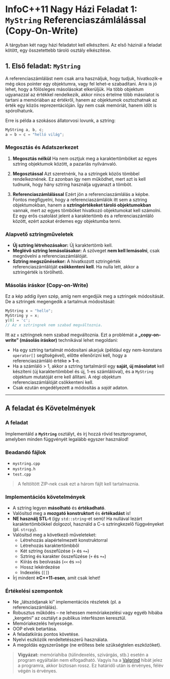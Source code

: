 # InfoC++11 Nagy Házi Feladat 1: `MyString` Referenciaszámlálással (Copy-On-Write)

A tárgyban két nagy házi feladatot kell elkészíteni. Az első házinál a feladat kötött, egy összetettebb tároló osztály elkészítése.

## 1. Első feladat: `MyString`

A referenciaszámlálást nem csak arra használjuk, hogy tudjuk, hivatkozik-e még okos pointer egy objektumra, vagy fel lehet-e szabadítani. Arra is jó lehet, hogy a fölösleges másolásokat elkerüljük. Ha több objektum ugyanazzal az értékkel rendelkezik, akkor nincs értelme több másolatot is tartani a memóriában az értékről, hanem az objektumok osztozhatnak az érték egy közös reprezentációján. Így nem csak memóriát, hanem időt is spórolhatunk.

Erre is példa a szokásos állatorvosi lovunk, a sztring:
```cpp
MyString a, b, c;
a = b = c = "helló világ";
```
### Megosztás és Adatszerkezet

1.  **Megosztás nélkül**
    Ha nem osztjuk meg a karaktertömböket az egyes sztring objektumok között, a pazarlás nyilvánvaló.

    
2.  **Megosztással**
    Azt szeretnénk, ha a sztringek közös tömbbel rendelkeznének. Ez azonban így nem működhet, mert azt is kell tudnunk, hogy hány sztring használja ugyanazt a tömböt.

    
3.  **Referenciaszámlálással**
    Ezért jön a referenciaszámlálás a képbe. Fontos megfigyelni, hogy a referenciaszámlálók itt sem a sztring objektumokban, hanem a **sztringértékeket tároló objektumokban** vannak, mert az egyes tömböket hivatkozó objektumokat kell számolni. Ez egy erős csatolást jelent a karaktertömb és a referenciaszámláló között, ezért azokat érdemes egy objektumba tenni.


### Alapvető sztringműveletek

* **Új sztring létrehozásakor:** Új karaktertömb kell.
* **Meglévő sztring lemásolásakor:** A szöveget **nem kell lemásolni**, csak megnövelni a referenciaszámlálóját.
* **Sztring megszűnésekor:** A hivatkozott sztringérték referenciaszámlálóját **csökkenteni kell**. Ha nulla lett, akkor a sztringérték is törölhető.

### Másolás íráskor (Copy-on-Write)

Ez a kép addig ilyen szép, amíg nem engedjük meg a sztringek módosítását. De a sztringek megengedik a tartalmuk módosítását:

```cpp
MyString x = "hello";
MyString y = x;
y[0] = 'c';
// Az x sztringnek nem szabad megváltoznia.
```
Itt az `x` sztringnek nem szabad megváltoznia. Ezt a problémát a **„copy-on-write” (másolás íráskor)** technikával lehet megoldani:

* Ha egy sztring tartalmát módosítani akarjuk (például egy nem-konstans `operator[]` segítségével), előtte ellenőrizni kell, hogy a referenciaszámláló értéke **> 1**-e.
* Ha a számláló > 1, akkor a sztring tartalmáról egy **saját, új másolatot** kell készíteni (új karaktertömbbel és új, 1-es számlálóval), és a `MyString` objektum mutatóját erre kell állítani. A régi objektum referenciaszámlálóját csökkenteni kell.
* Csak ezután engedélyezett a módosítás a *saját* adaton.


***

## A feladat és Követelmények

### A feladat

Implementáld a **`MyString`** osztályt, és írj hozzá rövid tesztprogramot, amelyben minden függvényét legalább egyszer használod!

### Beadandó fájlok

* `mystring.cpp`
* `mystring.h`
* `test.cpp`

> A feltöltött ZIP-nek csak ezt a három fájlt kell tartalmaznia.

### Implementációs követelmények

* A sztring legyen **másolható** és **értékadható**.
* Valósítsd meg a **mozgató konstruktort** és **értékadást** is!
* **NE használj STL-t** (így `std::string`-et sem)! Ha nullával lezárt karaktertömbökkel dolgozol, használd a C-s sztringkezelő függvényeket (pl. `strcpy`).
* Valósítsd meg a következő műveleteket:
    * Létrehozás alapértelmezett konstruktorral
    * Létrehozás karaktertömbből
    * Két sztring összefűzése (`+` és `+=`)
    * Sztring és karakter összefűzése (`+` és `+=`)
    * Kiírás és beolvasás (`<<` és `>>`)
    * Hossz lekérdezése
    * Indexelés (`[]`)
* Írj mindent **≥C++11-esen**, amit csak lehet!

### Értékelési szempontok

* Ne „látszódjanak ki” implementációs részletek (pl. a referenciaszámlálás).
* Robusztus működés – ne lehessen memóriakezelési vagy egyéb hibába „kergetni” az osztályt a publikus interfészen keresztül.
* Memóriakezelés helyessége.
* OOP elvek betartása.
* A feladatkiírás pontos követése.
* Nyelvi eszközök rendeltetésszerű használata.
* A megoldás egyszerűsége (ne erőltess bele szükségtelen eszközöket).

> **Vigyázat:** memóriahiba (túlindexelés, szivárgás, stb.) esetén a program egyáltalán nem elfogadható. Vagyis ha a [Valgrind](http://valgrind.org/) hibát jelez a programra, akkor biztosan rossz. Ez határidő után is érvényes, félév végén is érvényes.
